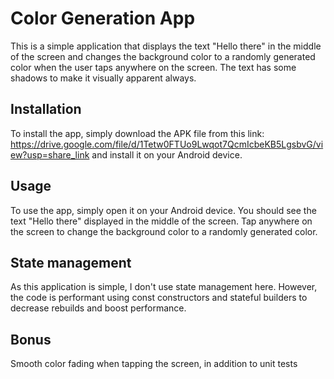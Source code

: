 
# Color Generation App
This is a simple application that displays the text "Hello there" in the middle of the screen and changes the background color to a randomly generated color when the user taps anywhere on the screen. The text has some shadows to make it visually apparent always.

## Installation 
To install the app, simply download the APK file from this link:
https://drive.google.com/file/d/1Tetw0FTUo9Lwqot7QcmIcbeKB5LgsbvG/view?usp=share_link
and install it on your Android device.

## Usage
To use the app, simply open it on your Android device. You should see the text "Hello there" displayed in the middle of the screen. Tap anywhere on the screen to change the background color to a randomly generated color.

## State management
As this application is simple, I don't use state management here. However, the code is performant using const constructors and stateful builders to decrease rebuilds and boost performance.

## Bonus
Smooth color fading when tapping the screen, in addition to unit tests

